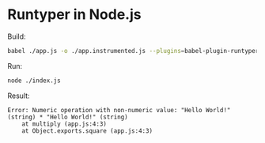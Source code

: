 # Runtyper in Node.js

Build:
```bash
babel ./app.js -o ./app.instrumented.js --plugins=babel-plugin-runtyper --source-maps
```

Run:
```bash
node ./index.js
```

Result:
```
Error: Numeric operation with non-numeric value: "Hello World!" (string) * "Hello World!" (string)
    at multiply (app.js:4:3)
    at Object.exports.square (app.js:4:3)
```
